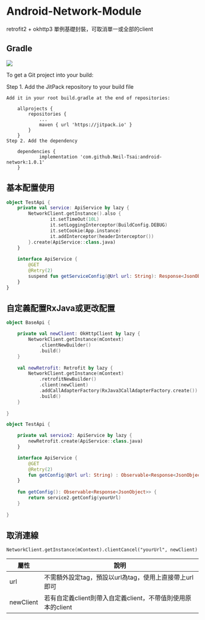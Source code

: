 # Android-Network-Module
retrofit2 + okhttp3 單例基礎封裝，可取消單一或全部的client

## Gradle
[![](https://jitpack.io/v/Neil-Tsai/android-network.svg)](https://jitpack.io/#Neil-Tsai/android-network)

To get a Git project into your build:

Step 1. Add the JitPack repository to your build file

```
Add it in your root build.gradle at the end of repositories:

	allprojects {
		repositories {
			...
			maven { url 'https://jitpack.io' }
		}
	}
Step 2. Add the dependency

	dependencies {
	        implementation 'com.github.Neil-Tsai:android-network:1.0.1'
	}

```
## 基本配置使用

```kotlin
object TestApi {
    private val service: ApiService by lazy {
        NetworkClient.getInstance().also { 
                it.setTimeOut(10L)
                it.setLoggingInterceptor(BuildConfig.DEBUG)
                it.setCookie(App.instance)
                it.addInterceptor(headerInterceptor())
        }.create(ApiService::class.java)
    }
    
    interface ApiService {
        @GET
        @Retry(2)
        suspend fun getServiceConfig(@Url url: String): Response<JsonObject>
    }
}
```
## 自定義配置RxJava或更改配置
```kotlin
object BaseApi {

    private val newClient: OkHttpClient by lazy {
        NetworkClient.getInstance(mContext)
            .clientNewBuilder()
            .build()
    }
    
    val newRetrofit: Retrofit by lazy {
        NetworkClient.getInstance(mContext)
            .retrofitNewBuilder()
            .client(newClient)
            .addCallAdapterFactory(RxJava3CallAdapterFactory.create())
            .build()
    }
    
}

object TestApi {

    private val service2: ApiService by lazy {
        newRetrofit.create(ApiService::class.java)
    }

    interface ApiService {
        @GET
        @Retry(2)
        fun getConfig(@Url url: String) : Observable<Response<JsonObject>>
    }
    
    fun getConfig(): Observable<Response<JsonObject>> {
        return service2.getConfig(yourUrl)
    }
    
}
```
## 取消連線
```
NetworkClient.getInstance(mContext).clientCancel("yourUrl", newClient)
```

| 屬性          | 說明 						       |
| ---      	| ---       						    |
| url 		| 不需額外設定tag，預設以url為tag，使用上直接帶上url即可        |
| newClient     | 若有自定義client則帶入自定義client，不帶值則使用原本的client  |
